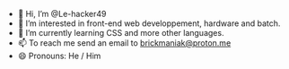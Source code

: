 - 👋 Hi, I’m @Le-hacker49
- 👀 I’m interested in front-end web developpement, hardware and batch.
- 🌱 I’m currently learning CSS and more other languages.
- 📫 To reach me send an email to brickmaniak@proton.me
- 😄 Pronouns: He / Him

<!---
Le-hacker49/Le-hacker49 is a ✨ special ✨ repository because its `README.md` (this file) appears on your GitHub profile.
You can click the Preview link to take a look at your changes.
--->
